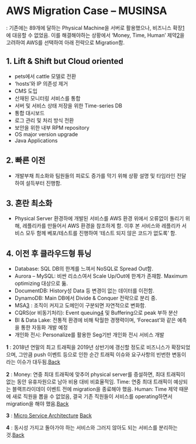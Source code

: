 # AWS Migration Case – MUSINSA

: 기존에는 89개에 달하는 Physical Machine을 서버로 활용했으나, 비즈니스 확장[1](toawsmigration.md#footnote1) 에 대응할 수 없었음. 이를 해결해야하는 상황에서 ‘Money, Time, Human’ 제약[2](toawsmigration.md#footnote2)을 고려하여 AWS를 선택하여 아래 전략으로 Migration함.

## 1. Lift & Shift but Cloud oriented

* pets에서 cattle 모델로 전환
* ‘hosts’와 IP 의존성 제거
* CMS 도입
* 산재된 모니터링 서비스를 통합
* 서버 및 서비스 상태 저장을 위한 Time-series DB
* 통합 대시보드
* 로그 관리 및 처리 방식 전환
* 보안을 위한 내부 RPM repository
* OS major version upgrade
* Java Applications

## 2. 빠른 이전

* 개발부채 최소화와 팀원들의 피로도 증가를 막기 위해 상황 설명 및 타임라인 전달하여 설득부터 진행함.

## 3. 혼란 최소화

* Physical Server 환경하에 개발된 서비스를 AWS 환경 위에서 오류없이 돌리기 위해, 레플리카를 만들어서 AWS 환경을 참조하게 함. 이후 본 서비스와 레플리카 서비스 모두 함께 베포/테스트를 진행하여 ‘테스트 되지 않은 코드가 없도록’ 함.

## 4. 이전 후 클라우드형 튜닝

* Database: SQL DB의 한계를 느껴서 NoSQL로 Spread Out함.
* Aurora – MySQL: 비싼 리소스여서 Scale Up/Out에 한계가 존재함. Maximum optimizing 대상으로 둚.
* DocumentDB: History성 Data 등 변경이 없는 데이터를 이전함.
* DynamoDB: Main DB에서 Divide & Conquer 전략으로 분리 중.
* MSA[3](toawsmigration.md#footnote3) : 조직이 커지고 도메인이 구분되면 자연적으로 변화함.
* CQRS\(or 비동기처리\): Event queuing[4](toawsmigration.md#footnote4)  및 Buffering으로 peak 부하 분산 
* BI & Data Lake: 전통적 환경에 비해 탁월한 경쟁력이며, ‘Forecast’와 같은 예측을 통한 자동화 개발 예정
* 개인화 전시: Personalize를 활용한 Seg기반 개인화 전시 서비스 개발

**1** : 2018년 연말의 최고 트래픽을 2019년 상반기에 갱신할 정도로 비즈니스가 확장되었으며, 그만큼 push 이벤트 등으로 인한 순간 트래픽 이슈와 요구사항의 빈번한 변동이라는 이슈가 대두됨.[Back](toawsmigration.md#al1)

**2** : Money: 연중 최대 트래픽에 맞추어 physical server를 증설하면, 최대 트래픽이 없는 동안 유휴자원으로 남아 비용 대비 비효율적임. Time: 연중 최대 트래픽이 예상되는 블랙프라이데이 이벤트 전에 migration을 종료해야 했음. Human: Time 제약 때문에 새로 직원을 뽑을 수 없었음, 결국 기존 직원들이 서비스를 operating하면서 migration을 해야 했음.[Back](toawsmigration.md#al2)

**3** : [Micro Service Architecture](http://guruble.com/%EB%A7%88%EC%9D%B4%ED%81%AC%EB%A1%9C%EC%84%9C%EB%B9%84%EC%8A%A4microservice-%EC%95%84%ED%82%A4%ED%85%8D%EC%B2%98-%EA%B7%B8%EA%B2%83%EC%9D%B4-%EB%AD%A3%EC%9D%B4-%EC%A4%91%ED%97%8C%EB%94%94/) [Back](toawsmigration.md#al3)

**4** : 동시성 가지고 돌아가야 하는 서비스와 그러지 않아도 되는 서비스를 분리하는 것.[Back](toawsmigration.md#al4)


